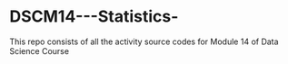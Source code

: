 # DSCM14---Statistics-
This repo consists of all the activity source codes for Module 14 of Data Science Course
